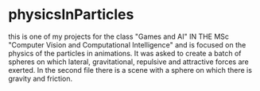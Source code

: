 # physicsInParticles
this is one of my projects for the class "Games and AI" IN THE MSc "Computer Vision and Computational Intelligence" and is focused on the physics of the particles in animations. It was asked to create a batch of spheres on which lateral, gravitational, repulsive and attractive forces are exerted. In the second file there is a scene with a sphere on which there is gravity and friction.
